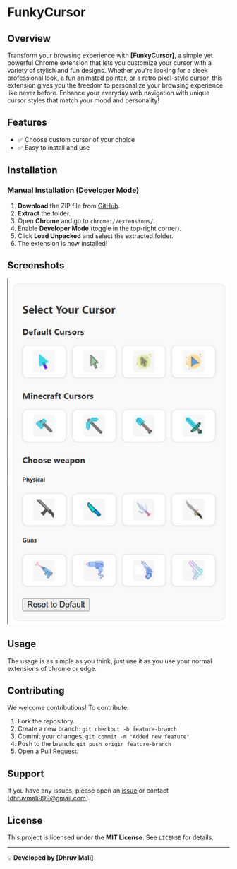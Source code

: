 # FunkyCursor

## Overview
Transform your browsing experience with **[FunkyCursor]**, a simple yet powerful Chrome extension that lets you customize your cursor with a variety of stylish and fun designs. Whether you're looking for a sleek professional look, a fun animated pointer, or a retro pixel-style cursor, this extension gives you the freedom to personalize your browsing experience like never before. Enhance your everyday web navigation with unique cursor styles that match your mood and personality!

## Features
- ✅ Choose custom cursor of your choice
- ✅ Easy to install and use

## Installation
### Manual Installation (Developer Mode)
1. **Download** the ZIP file from [GitHub](https://github.com/P47Parzival/Cursor-extension/tree/main).
2. **Extract** the folder.
3. Open **Chrome** and go to `chrome://extensions/`.
4. Enable **Developer Mode** (toggle in the top-right corner).
5. Click **Load Unpacked** and select the extracted folder.
6. The extension is now installed!

## Screenshots
![Screenshot 1](https://github.com/P47Parzival/Cursor-extension/blob/main/image.png?raw=true)

## Usage
The usage is as simple as you think, just use it as you use your normal extensions of chrome or edge. 

## Contributing
We welcome contributions! To contribute:
1. Fork the repository.
2. Create a new branch: `git checkout -b feature-branch`
3. Commit your changes: `git commit -m "Added new feature"`
4. Push to the branch: `git push origin feature-branch`
5. Open a Pull Request.

## Support
If you have any issues, please open an [issue](#) or contact [dhruvmali999@gmail.com].

## License
This project is licensed under the **MIT License**. See `LICENSE` for details.

---
💡 **Developed by [Dhruv Mali]**

